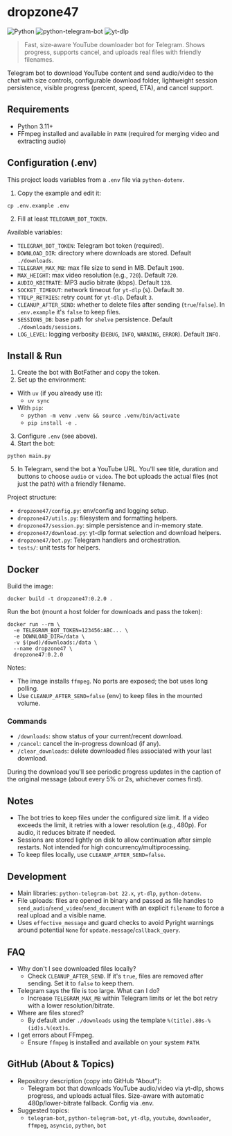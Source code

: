 # dropzone47

![Python](https://img.shields.io/badge/python-3.11%2B-blue)
![python-telegram-bot](https://img.shields.io/badge/python--telegram--bot-22.x-28a745)
![yt-dlp](https://img.shields.io/badge/yt--dlp-active-orange)

> Fast, size‑aware YouTube downloader bot for Telegram. Shows progress, supports cancel, and uploads real files with friendly filenames.

Telegram bot to download YouTube content and send audio/video to the chat with size controls, configurable download folder, lightweight session persistence, visible progress (percent, speed, ETA), and cancel support.

## Requirements
- Python 3.11+
- FFmpeg installed and available in `PATH` (required for merging video and extracting audio)

## Configuration (.env)
This project loads variables from a `.env` file via `python-dotenv`.

1) Copy the example and edit it:

```
cp .env.example .env
```

2) Fill at least `TELEGRAM_BOT_TOKEN`.

Available variables:
- `TELEGRAM_BOT_TOKEN`: Telegram bot token (required).
- `DOWNLOAD_DIR`: directory where downloads are stored. Default `./downloads`.
- `TELEGRAM_MAX_MB`: max file size to send in MB. Default `1900`.
- `MAX_HEIGHT`: max video resolution (e.g., `720`). Default `720`.
- `AUDIO_KBITRATE`: MP3 audio bitrate (kbps). Default `128`.
- `SOCKET_TIMEOUT`: network timeout for `yt-dlp` (s). Default `30`.
- `YTDLP_RETRIES`: retry count for `yt-dlp`. Default `3`.
- `CLEANUP_AFTER_SEND`: whether to delete files after sending (`true`/`false`). In `.env.example` it's `false` to keep files.
- `SESSIONS_DB`: base path for `shelve` persistence. Default `./downloads/sessions`.
- `LOG_LEVEL`: logging verbosity (`DEBUG`, `INFO`, `WARNING`, `ERROR`). Default `INFO`.

## Install & Run
1) Create the bot with BotFather and copy the token.
2) Set up the environment:
- With `uv` (if you already use it):
  - `uv sync`
- With `pip`:
  - `python -m venv .venv && source .venv/bin/activate`
  - `pip install -e .`

3) Configure `.env` (see above).
4) Start the bot:

```
python main.py
```

5) In Telegram, send the bot a YouTube URL. You'll see title, duration and buttons to choose `audio` or `video`. The bot uploads the actual files (not just the path) with a friendly filename.

Project structure:
- `dropzone47/config.py`: env/config and logging setup.
- `dropzone47/utils.py`: filesystem and formatting helpers.
- `dropzone47/session.py`: simple persistence and in-memory state.
- `dropzone47/download.py`: yt-dlp format selection and download helpers.
- `dropzone47/bot.py`: Telegram handlers and orchestration.
- `tests/`: unit tests for helpers.

## Docker

Build the image:

```
docker build -t dropzone47:0.2.0 .
```

Run the bot (mount a host folder for downloads and pass the token):

```
docker run --rm \
  -e TELEGRAM_BOT_TOKEN=123456:ABC... \
  -e DOWNLOAD_DIR=/data \
  -v $(pwd)/downloads:/data \
  --name dropzone47 \
  dropzone47:0.2.0
```

Notes:
- The image installs `ffmpeg`. No ports are exposed; the bot uses long polling.
- Use `CLEANUP_AFTER_SEND=false` (env) to keep files in the mounted volume.

### Commands
- `/downloads`: show status of your current/recent download.
- `/cancel`: cancel the in-progress download (if any).
- `/clear_downloads`: delete downloaded files associated with your last download.

During the download you'll see periodic progress updates in the caption of the original message (about every 5% or 2s, whichever comes first).

## Notes
- The bot tries to keep files under the configured size limit. If a video exceeds the limit, it retries with a lower resolution (e.g., 480p). For audio, it reduces bitrate if needed.
- Sessions are stored lightly on disk to allow continuation after simple restarts. Not intended for high concurrency/multiprocessing.
- To keep files locally, use `CLEANUP_AFTER_SEND=false`.

## Development
- Main libraries: `python-telegram-bot 22.x`, `yt-dlp`, `python-dotenv`.
- File uploads: files are opened in binary and passed as file handles to `send_audio`/`send_video`/`send_document` with an explicit `filename` to force a real upload and a visible name.
- Uses `effective_message` and guard checks to avoid Pyright warnings around potential `None` for `update.message`/`callback_query`.

## FAQ
- Why don't I see downloaded files locally?
  - Check `CLEANUP_AFTER_SEND`. If it's `true`, files are removed after sending. Set it to `false` to keep them.
- Telegram says the file is too large. What can I do?
  - Increase `TELEGRAM_MAX_MB` within Telegram limits or let the bot retry with a lower resolution/bitrate.
- Where are files stored?
  - By default under `./downloads` using the template `%(title).80s-%(id)s.%(ext)s`.
- I get errors about FFmpeg.
  - Ensure `ffmpeg` is installed and available on your system `PATH`.

## GitHub (About & Topics)
- Repository description (copy into GitHub “About”):
  - Telegram bot that downloads YouTube audio/video via yt-dlp, shows progress, and uploads actual files. Size-aware with automatic 480p/lower-bitrate fallback. Config via .env.
- Suggested topics:
  - `telegram-bot`, `python-telegram-bot`, `yt-dlp`, `youtube`, `downloader`, `ffmpeg`, `asyncio`, `python`, `bot`
